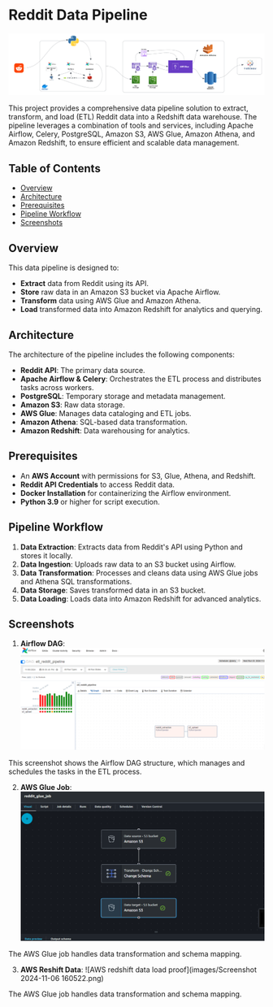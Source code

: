 # Reddit Data Pipeline

![Architecture Diagram](images/reddit_data_pipeline_diagram.png)

This project provides a comprehensive data pipeline solution to extract, transform, and load (ETL) Reddit data into a Redshift data warehouse. The pipeline leverages a combination of tools and services, including Apache Airflow, Celery, PostgreSQL, Amazon S3, AWS Glue, Amazon Athena, and Amazon Redshift, to ensure efficient and scalable data management.

## Table of Contents
- [Overview](#overview)
- [Architecture](#architecture)
- [Prerequisites](#prerequisites)
- [Pipeline Workflow](#pipeline-workflow)
- [Screenshots](#screenshots)

## Overview

This data pipeline is designed to:
- **Extract** data from Reddit using its API.
- **Store** raw data in an Amazon S3 bucket via Apache Airflow.
- **Transform** data using AWS Glue and Amazon Athena.
- **Load** transformed data into Amazon Redshift for analytics and querying.

## Architecture

The architecture of the pipeline includes the following components:

- **Reddit API**: The primary data source.
- **Apache Airflow & Celery**: Orchestrates the ETL process and distributes tasks across workers.
- **PostgreSQL**: Temporary storage and metadata management.
- **Amazon S3**: Raw data storage.
- **AWS Glue**: Manages data cataloging and ETL jobs.
- **Amazon Athena**: SQL-based data transformation.
- **Amazon Redshift**: Data warehousing for analytics.

## Prerequisites

- An **AWS Account** with permissions for S3, Glue, Athena, and Redshift.
- **Reddit API Credentials** to access Reddit data.
- **Docker Installation** for containerizing the Airflow environment.
- **Python 3.9** or higher for script execution.

## Pipeline Workflow

1. **Data Extraction**: Extracts data from Reddit's API using Python and stores it locally.
2. **Data Ingestion**: Uploads raw data to an S3 bucket using Airflow.
3. **Data Transformation**: Processes and cleans data using AWS Glue jobs and Athena SQL transformations.
4. **Data Storage**: Saves transformed data in an S3 bucket.
5. **Data Loading**: Loads data into Amazon Redshift for advanced analytics.

## Screenshots

1. **Airflow DAG**:
![Airflow running proof](images/airflow.png)

This screenshot shows the Airflow DAG structure, which manages and schedules the tasks in the ETL process.

2. **AWS Glue Job**:
![AWS Glue job running proof](images/glue_job.png)

The AWS Glue job handles data transformation and schema mapping.

3. **AWS Reshift Data**:
![AWS redshift data load proof](images/Screenshot 2024-11-06 160522.png)

The AWS Glue job handles data transformation and schema mapping.
